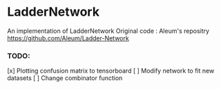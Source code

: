 # LadderNetwork
An implementation of LadderNetwork 
Original code : Aleum's repositry  https://github.com/Aleum/Ladder-Network

### TODO:

[x] Plotting confusion matrix to tensorboard 
[ ] Modify network to fit new datasets 
[ ] Change combinator function
